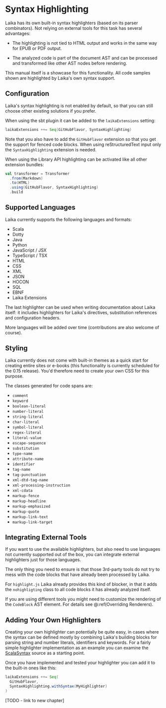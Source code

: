 
Syntax Highlighting
===================

Laika has its own built-in syntax highlighters (based on its parser combinators). 
Not relying on external tools for this task has several advantages:

* The highlighting is not tied to HTML output and works in the same way for EPUB or PDF output.

* The analyzed code is part of the document AST and can be processed and transformed like other
  AST nodes before rendering.
  
This manual itself is a showcase for this functionality. 
All code samples shown are highlighted by Laika's own syntax support. 
  
  
Configuration
-------------

Laika's syntax highlighting is not enabled by default, 
so that you can still choose other existing solutions if you prefer.

When using the sbt plugin it can be added to the `laikaExtensions` setting:

```scala
laikaExtensions ++= Seq(GitHubFlavor, SyntaxHighlighting)  
```

Note that you also have to add the `GitHubFlavor` extension so that you get the support for fenced code blocks.
When using reStructuredText input only the `SyntaxHighlighting` extension is needed.

When using the Library API highlighting can be activated like all other extension bundles:

```scala
val transformer = Transformer
  .from(Markdown)
  .to(HTML)
  .using(GitHubFlavor, SyntaxHighlighting)
  .build
```


Supported Languages
-------------------

Laika currently supports the following languages and formats:

* Scala
* Dotty
* Java
* Python
* JavaScript / JSX
* TypeScript / TSX
* HTML
* CSS
* XML
* JSON
* HOCON
* SQL
* EBNF
* Laika Extensions

The last highlighter can be used when writing documentation about Laika itself: 
it includes highlighters for Laika's directives, substitution references and configuration headers.

More languages will be added over time (contributions are also welcome of course).


Styling
-------

Laika currently does not come with built-in themes as a quick start for creating entire sites
or e-books (this functionality is currently scheduled for the 0.15 release). 
You'd therefore need to create your own CSS for this purpose. 

The classes generated for code spans are:

* `comment`
* `keyword`
* `boolean-literal`
* `number-literal`
* `string-literal`
* `char-literal`
* `symbol-literal`
* `regex-literal`
* `literal-value`
* `escape-sequence`
* `substitution`
* `type-name`
* `attribute-name`
* `identifier`
* `tag-name`
* `tag-punctuation`
* `xml-dtd-tag-name`
* `xml-processing-instruction`
* `xml-cdata`
* `markup-fence`
* `markup-headline`
* `markup-emphasized`
* `markup-quote`
* `markup-link-text`
* `markup-link-target`


Integrating External Tools
--------------------------

If you want to use the available highlighters, but also need to use languages not currently supported out of the box,
you can integrate external highlighters just for those languages.

The only thing you need to ensure is that those 3rd-party tools do not try to mess with the code blocks
that have already been processed by Laika.

For `highlight.js` Laika already provides this kind of blocker, in that it adds the `nohighligting` class
to all code blocks it has already analyzed itself.

If you are using different tools you might need to customize the rendering of the `CodeBlock` AST element.
For details see @:ref(Overriding Renderers).


Adding Your Own Highlighters
----------------------------

Creating your own highlighter can potentially be quite easy, in cases where the syntax can be defined mostly
by combining Laika's building blocks for parsing string and number literals, identifiers and keywords.
For a fairly simple highlighter implementation as an example you can examine the [ScalaSyntax] source
as a starting point.

[ScalaSyntax]: https://github.com/planet42/Laika/blob/master/core/src/main/scala/laika/parse/code/languages/ScalaSyntax.scala

Once you have implemented and tested your highlighter you can add it to the built-in ones like this:

```scala
laikaExtensions ++= Seq(
  GitHubFlavor, 
  SyntaxHighlighting.withSyntax(MyHighlighter)
)  
```

[TODO - link to new chapter]
